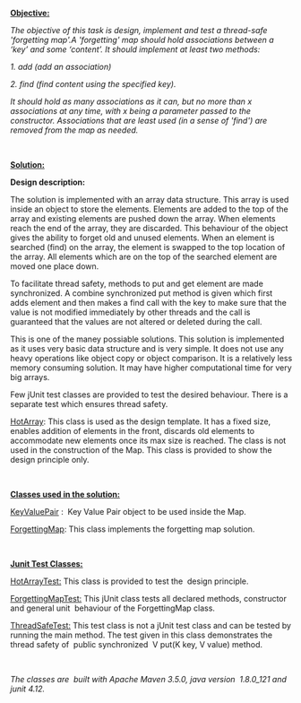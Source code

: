 <p><strong><u>Objective:</u></strong></p>
<p><em>The objective of this task is design, implement and test a thread-safe 'forgetting map'.A 'forgetting' map should hold associations between a ‘key’ and some ‘content’. It should implement at least two methods: &nbsp;</em></p>
<p><em>1. add (add an association)</em></p>
<p><em>2. find (find content using the specified key).</em></p>
<p><em>It should hold as many associations as it can, but no more than x associations at any time, with x being a parameter passed to the constructor. Associations that are least used (in a sense of 'find') are removed from the map as needed.</em></p>
<p>
  <br>
</p>
<p><strong><u>Solution:</u></strong></p>
<p><strong>Design description:</strong></p>
<p> The solution is implemented with an array data structure.  This array is used inside an object to store the elements. Elements are added to the top of the array and existing elements are pushed down the array. When elements reach the end of the array, they are discarded. This behaviour of the object gives the ability to forget old and unused elements. When an element is searched (find) on the array, the element is swapped  to the top location of the array. All elements which are on the top of the searched element are moved one place down.</p>
<p>To facilitate thread safety, methods to put and get element are made synchronized. A combine synchronized put method is given which first adds element and then makes a find call with the key to make sure that the value is not modified immediately by other threads and the call is guaranteed that the values are not altered or deleted during the call. </p>         
<p> This is one of the maney possiable solutions. This solution is implemented as it uses very basic data structure and is very simple. It does not use any heavy operations like object copy or object comparison. It is a relatively less memory consuming solution. It may have higher computational time for very big arrays.</p>           
<p>Few jUnit test classes are provided to test the desired behaviour.  There is a separate test which ensures thread safety.
</p>
<p>
  <a href="https://github.com/anjansharmasid/forgettingmap/blob/master/src/main/java/com/ori/fm/design/HotArray.java" rel="noopener noreferrer" target="_blank">HotArray</a>: This class is used as the design template. It has a fixed size, enables addition of elements in the front, discards old elements to accommodate new elements once its max size is reached. The class is not used in the construction of the Map. This class is provided to show the design principle only.
</p>
<p>
  <br>
</p>
<p><u><strong>Classes used in the solution:</strong></u></p>
<p>
  <a href="https://github.com/anjansharmasid/forgettingmap/blob/master/src/main/java/com/ori/fm/impl/KeyValuePair.java" rel="noopener noreferrer" target="_blank">KeyValuePair</a> : &nbsp;Key Value Pair object to be used inside the Map.
</p>
<p>
  <a href="https://github.com/anjansharmasid/forgettingmap/blob/master/src/main/java/com/ori/fm/impl/ForgettingMap.java" rel="noopener noreferrer" target="_blank">ForgettingMap</a>: This class implements the forgetting map solution.
</p>
<p>
  <br>
</p>
<p><strong><u>Junit Test Classes:</u></strong></p>
<p>
  <a href="https://github.com/anjansharmasid/forgettingmap/blob/master/src/test/java/com/ori/fm/design/HotArrayTest.java" rel="noopener noreferrer" target="_blank">HotArrayTest:</a> This class is provided to test the &nbsp;design principle.
</p>
<p>
  <a href="https://github.com/anjansharmasid/forgettingmap/blob/master/src/test/java/com/ori/fm/impl/ForgettingMapTest.java" rel="noopener noreferrer" target="_blank">ForgettingMapTest:</a> This jUnit class tests all declared methods, constructor and general unit &nbsp;behaviour of the ForgettingMap class.
</p>
<p>
  <a href="https://github.com/anjansharmasid/forgettingmap/blob/master/src/test/java/com/ori/fm/impl/ThreadSafeTest.java" rel="noopener noreferrer" target="_blank">ThreadSafeTest:</a> This test class is not a jUnit test class and can be tested by running the main method. The test given in this class demonstrates the thread safety of &nbsp;public synchronized &nbsp;V put(K key, V value) method.
</p>
<p>
  <br>
</p>
<p><em>The classes are &nbsp;built with Apache Maven 3.5.0, java version &nbsp;1.8.0_121 and junit 4.12.</em></p>
<p>&nbsp;&nbsp;</p>
<p>
  <br>
</p>
